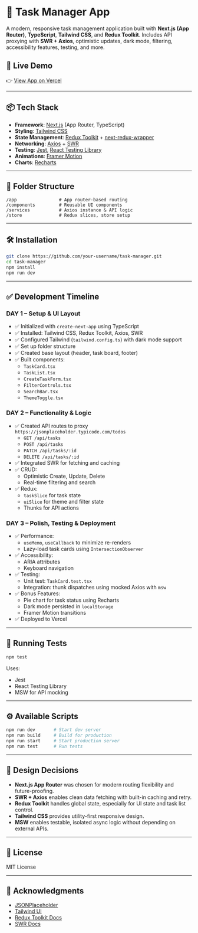 # 📝 Task Manager App

A modern, responsive task management application built with **Next.js (App Router)**, **TypeScript**, **Tailwind CSS**, and **Redux Toolkit**. Includes API proxying with **SWR + Axios**, optimistic updates, dark mode, filtering, accessibility features, testing, and more.

## 🚀 Live Demo

👉 [View App on Vercel](https://your-vercel-link.vercel.app)

---

## 📦 Tech Stack

- **Framework**: [Next.js](https://nextjs.org/) (App Router, TypeScript)
- **Styling**: [Tailwind CSS](https://tailwindcss.com/)
- **State Management**: [Redux Toolkit](https://redux-toolkit.js.org/) + [next-redux-wrapper](https://github.com/kirill-konshin/next-redux-wrapper)
- **Networking**: [Axios](https://axios-http.com/) + [SWR](https://swr.vercel.app/)
- **Testing**: [Jest](https://jestjs.io/), [React Testing Library](https://testing-library.com/)
- **Animations**: [Framer Motion](https://www.framer.com/motion/)
- **Charts**: [Recharts](https://recharts.org/en-US)

---

## 📁 Folder Structure

```
/app                # App router-based routing
/components         # Reusable UI components
/services           # Axios instance & API logic
/store              # Redux slices, store setup

```

---

## 🛠️ Installation

```bash
git clone https://github.com/your-username/task-manager.git
cd task-manager
npm install
npm run dev
```

---

## ✅ Development Timeline

### DAY 1 – Setup & UI Layout

- ✅ Initialized with `create-next-app` using TypeScript
- ✅ Installed: Tailwind CSS, Redux Toolkit, Axios, SWR
- ✅ Configured Tailwind (`tailwind.config.ts`) with dark mode support
- ✅ Set up folder structure
- ✅ Created base layout (header, task board, footer)
- ✅ Built components:
  - `TaskCard.tsx`
  - `TaskList.tsx`
  - `CreateTaskForm.tsx`
  - `FilterControls.tsx`
  - `SearchBar.tsx`
  - `ThemeToggle.tsx`

### DAY 2 – Functionality & Logic

- ✅ Created API routes to proxy `https://jsonplaceholder.typicode.com/todos`
  - `GET /api/tasks`
  - `POST /api/tasks`
  - `PATCH /api/tasks/:id`
  - `DELETE /api/tasks/:id`
- ✅ Integrated SWR for fetching and caching
- ✅ CRUD:
  - Optimistic Create, Update, Delete
  - Real-time filtering and search
- ✅ Redux:
  - `taskSlice` for task state
  - `uiSlice` for theme and filter state
  - Thunks for API actions

### DAY 3 – Polish, Testing & Deployment

- ✅ Performance:
  - `useMemo`, `useCallback` to minimize re-renders
  - Lazy-load task cards using `IntersectionObserver`
- ✅ Accessibility:
  - ARIA attributes
  - Keyboard navigation
- ✅ Testing:
  - Unit test: `TaskCard.test.tsx`
  - Integration: thunk dispatches using mocked Axios with `msw`
- ✅ Bonus Features:
  - Pie chart for task status using Recharts
  - Dark mode persisted in `localStorage`
  - Framer Motion transitions
- ✅ Deployed to Vercel

---

## 🧪 Running Tests

```bash
npm test
```

Uses:

- Jest
- React Testing Library
- MSW for API mocking

---

## ⚙️ Available Scripts

```bash
npm run dev       # Start dev server
npm run build     # Build for production
npm run start     # Start production server
npm run test      # Run tests
```

---

## 🧠 Design Decisions

- **Next.js App Router** was chosen for modern routing flexibility and future-proofing.
- **SWR + Axios** enables clean data fetching with built-in caching and retry.
- **Redux Toolkit** handles global state, especially for UI state and task list control.
- **Tailwind CSS** provides utility-first responsive design.
- **MSW** enables testable, isolated async logic without depending on external APIs.

---

## 📄 License

MIT License

---

## 🙌 Acknowledgments

- [JSONPlaceholder](https://jsonplaceholder.typicode.com/)
- [Tailwind UI](https://tailwindui.com/)
- [Redux Toolkit Docs](https://redux-toolkit.js.org/)
- [SWR Docs](https://swr.vercel.app/)
